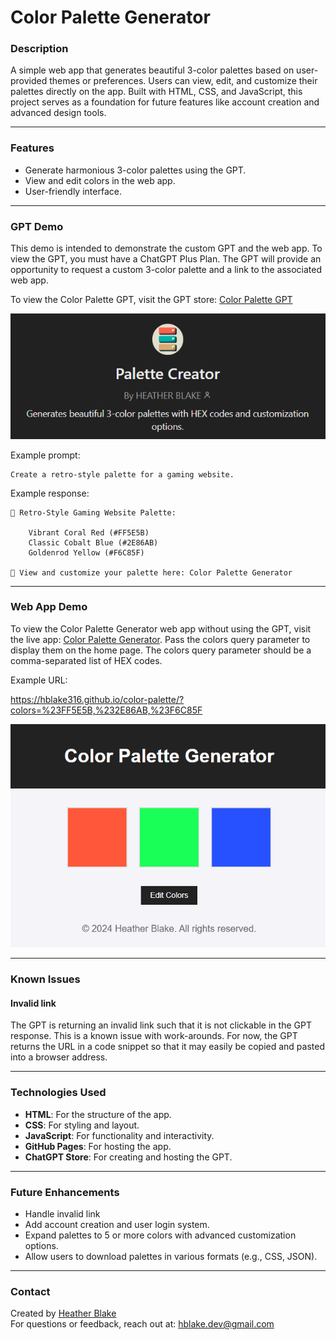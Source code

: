 # **Color Palette Generator**

### **Description**
A simple web app that generates beautiful 3-color palettes based on user-provided themes or preferences. Users can view, edit, and customize their palettes directly on the app. Built with HTML, CSS, and JavaScript, this project serves as a foundation for future features like account creation and advanced design tools.

---

### **Features**
- Generate harmonious 3-color palettes using the GPT.
- View and edit colors in the web app.
- User-friendly interface.

---

### **GPT Demo**
This demo is intended to demonstrate the custom GPT and the web app. To view the GPT, you must have a ChatGPT Plus Plan. The GPT will provide an opportunity to request a custom 3-color palette and a link to the associated web app.

To view the Color Palette GPT, visit the GPT store:  [Color Palette GPT](https://chatgpt.com/g/g-6755c739fdfc8191b0151bd06ce24cb4-palette-creator)

![Color Palette GPT - GPT Store](images/color-palette-gpt.png) 

Example prompt: 
    
    Create a retro-style palette for a gaming website.

Example response:

    🎨 Retro-Style Gaming Website Palette:

        Vibrant Coral Red (#FF5E5B)  
        Classic Cobalt Blue (#2E86AB)  
        Goldenrod Yellow (#F6C85F)  

    🔗 View and customize your palette here: Color Palette Generator

---

### **Web App Demo**

To view the Color Palette Generator web app without using the GPT, visit the live app: [Color Palette Generator](https://hblake316.github.io/color-palette/). Pass the colors query parameter to display them on the home page. The colors query parameter should be a comma-separated list of HEX codes.

Example URL: 

https://hblake316.github.io/color-palette/?colors=%23FF5E5B,%232E86AB,%23F6C85F

![Color Palette Generator - Home Page](images/color-palette-home.png)

---

### **Known Issues**

#### **Invalid link**
The GPT is returning an invalid link such that it is not clickable in the GPT response. This is a known issue with work-arounds. For now, the GPT returns the URL in a code snippet so that it may easily be copied and pasted into a browser address.

---

### **Technologies Used**
- **HTML**: For the structure of the app.
- **CSS**: For styling and layout.
- **JavaScript**: For functionality and interactivity.
- **GitHub Pages**: For hosting the app.
- **ChatGPT Store**: For creating and hosting the GPT.

---

### **Future Enhancements**
- Handle invalid link
- Add account creation and user login system.
- Expand palettes to 5 or more colors with advanced customization options.
- Allow users to download palettes in various formats (e.g., CSS, JSON).

---

### **Contact**
Created by [Heather Blake](https://github.com/hblake316)  
For questions or feedback, reach out at: hblake.dev@gmail.com
